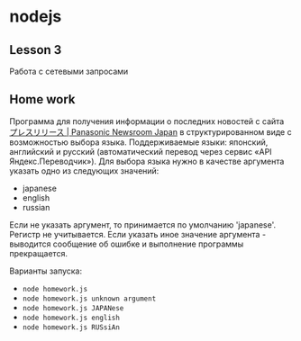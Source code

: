 # nodejs 

##  Lesson 3

Работа с сетевыми запросами

##  Home work

Программа для получения информации о последних новостей с сайта [プレスリリース | Panasonic Newsroom Japan](http://news.panasonic.com/jp/press/) в структурированном виде с возможностью выбора языка.
Поддерживаемые языки: японский, английский и русский (автоматический перевод через сервис «API Яндекс.Переводчик»).
Для выбора языка нужно в качестве аргумента указать одно из следующих значений:

- japanese
- english
- russian

Если не указать аргумент, то принимается по умолчанию 'japanese'. Регистр не учитывается.
Если указать иное значение аргумента - выводится сообщение об ошибке и выполнение программы прекращается.

Варианты запуска:

- `node homework.js`
- `node homework.js unknown argument`
- `node homework.js JAPANese`
- `node homework.js english`
- `node homework.js RUSsiAn`
